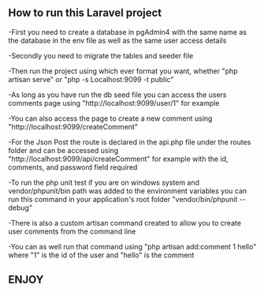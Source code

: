 ## How to run this Laravel project

-First you need to create a database in pgAdmin4 with the same name as the database in the env file as well as the same user access details

-Secondly you need to migrate the tables and seeder file

-Then run the project using which ever format you want, whether "php artisan serve" or "php -s Localhost:9099 -t public"

-As long as you have run the db seed file you can access the users comments page using "http://localhost:9099/user/1" for example

-You can also access the page to create a new comment using "http://localhost:9099/createComment"

-For the Json Post the route is declared in the api.php file under the routes folder and can be accessed using "http://localhost:9099/api/createComment" for example with the id, comments, and password field required

-To run the php unit test if you are on windows system and vendor/phpunit/bin path was added to the environment variables you can run this command in your application's root folder "vendor/bin/phpunit --debug"

-There is also a custom artisan command created to allow you to create user comments from the command line

-You can as well run that command using "php artisan add:comment 1 hello" where "1" is the id of the user and "hello" is the comment


## ENJOY
